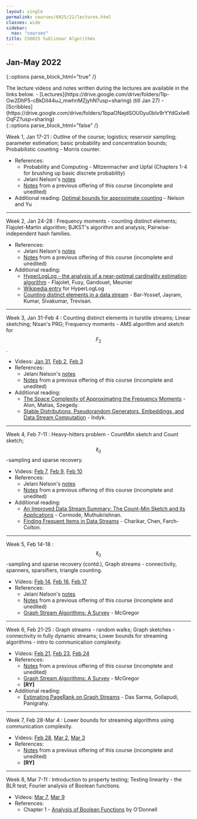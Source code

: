 ```yaml
---
layout: single
permalink: courses/6025/22/lectures.html
classes: wide
sidebar:
  nav: "courses"
title: CS6025 Sublinear Algorithms
---
```


## Jan-May 2022

{::options parse_block_html="true" /}
<div class="notice--info">
The lecture videos and notes written during the lectures are available in the links below.
- [Lectures](https://drive.google.com/drive/folders/1Ip-Ow2DhP5-cBkDiI44uJ_mwhnMZjyhN?usp=sharing) (till Jan 27)
- [Scribbles](https://drive.google.com/drive/folders/1bpaONejdSOU0yu0blv9rYYdGxIw6OqFZ?usp=sharing)
</div>
{::options parse_block_html="false" /}

Week 1, Jan 17-21
: Outline of the course; logistics; reservoir sampling; parameter estimation; basic probability and concentration bounds; Probabilistic counting - Morris counter.
- References:
    - Probability and Computing - Mitzenmacher and Upfal (Chapters 1-4 for brushing up basic discrete probability)
    - Jelani Nelson's [notes](https://www.sketchingbigdata.org/fall20/lec/notes.pdf)
    - [Notes](https://drive.google.com/file/d/1DIy1HJbasqZ6vkkQNNToWniEeGQ36F_f/view?usp=sharing) from a previous offering of this course (incomplete and unedited)
- Additional reading: [Optimal bounds for approximate counting](https://arxiv.org/pdf/2010.02116.pdf) - Nelson and Yu

---

Week 2, Jan 24-28
: Frequency moments - counting distinct elements; Flajolet-Martin algorithm; BJKST's algorithm and analysis; Pairwise-independent hash families.
- References:
    - Jelani Nelson's [notes](https://www.sketchingbigdata.org/fall20/lec/notes.pdf)
    - [Notes](https://drive.google.com/file/d/1DIy1HJbasqZ6vkkQNNToWniEeGQ36F_f/view?usp=sharing) from a previous offering of this course (incomplete and unedited)
- Additional reading:
    - [HyperLogLog - the analysis of a near-optimal
cardinality estimation algorithm](http://algo.inria.fr/flajolet/Publications/FlFuGaMe07.pdf) - Flajolet, Fusy, Gandouet, Meunier
    - [Wikipedia entry](https://en.wikipedia.org/wiki/HyperLogLog) for HyperLogLog
    - [Counting distinct elements in a data stream](http://cs.haifa.ac.il/~ilan/randomized_algorithms/bar-yosef_jayram.pdf) - Bar-Yossef, Jayram, Kumar, Sivakumar, Trevisan.

---

Week 3, Jan 31-Feb 4
: Counting distinct elements in turstile streams; Linear sketching; Nisan's PRG; Frequency moments - AMS algorithm and sketch for $$F_2$$.
- Videos: [Jan 31](https://iitmadras.webex.com/iitmadras/ldr.php?RCID=42e74864dbe623c846e861e45d910040), [Feb 2](https://iitmadras.webex.com/iitmadras/ldr.php?RCID=eb934d595ad3fef69250bd9d6ae9034c), [Feb 3](https://iitmadras.webex.com/iitmadras/ldr.php?RCID=1366544ba2063cab74ffddcf42f8f2b8)
- References:
    - Jelani Nelson's [notes](https://www.sketchingbigdata.org/fall20/lec/notes.pdf)
    - [Notes](https://drive.google.com/file/d/1DIy1HJbasqZ6vkkQNNToWniEeGQ36F_f/view?usp=sharing) from a previous offering of this course (incomplete and unedited)
- Additional reading:
    - [The Space Complexity of Approximating the Frequency Moments](https://www.sciencedirect.com/science/article/pii/S0022000097915452) - Alon, Matias, Szegedy.
    - [Stable Distributions, Pseudorandom Generators,
Embeddings, and Data Stream Computation](https://dl.acm.org/doi/10.1145/1147954.1147955) - Indyk.

---

Week 4, Feb 7-11
: Heavy-hitters problem - CountMin sketch and Count sketch; $$\ell_0$$-sampling and sparse recovery.
- Videos: [Feb 7](https://iitmadras.webex.com/iitmadras/ldr.php?RCID=54451fc296a8f5b77beb3a51d4a36898), [Feb 9](https://iitmadras.webex.com/iitmadras/ldr.php?RCID=20e707c952c4a84a7ed0cb094c1a5e75), [Feb 10](https://iitmadras.webex.com/iitmadras/ldr.php?RCID=f9c84ea6f2739c71d3918393d65ff073)
- References:
    - Jelani Nelson's [notes](https://www.sketchingbigdata.org/fall20/lec/notes.pdf)
    - [Notes](https://drive.google.com/file/d/1DIy1HJbasqZ6vkkQNNToWniEeGQ36F_f/view?usp=sharing) from a previous offering of this course (incomplete and unedited)
- Additional reading:
    - [An Improved Data Stream Summary: The Count-Min Sketch and its Applications](http://dimacs.rutgers.edu/~graham/pubs/papers/cm-full.pdf) - Cormode, Muthukrishnan.
    - [Finding Frequent Items in Data Streams](https://people.cs.rutgers.edu/~farach/pubs/FrequentStream.pdf) - Charikar, Chen, Farch-Colton.

---

Week 5, Feb 14-18
: $$\ell_0$$-sampling and sparse recovery (contd.), Graph streams - connectivity, spanners, sparsifiers, triangle counting.
- Videos: [Feb 14](https://iitmadras.webex.com/iitmadras/ldr.php?RCID=8d17a8b838d8baa21dc0ec3b40eb2df2), [Feb 16](https://iitmadras.webex.com/iitmadras/ldr.php?RCID=38bed31dc1a2157766879db2e8611dbe), [Feb 17](https://iitmadras.webex.com/iitmadras/ldr.php?RCID=a2e11c1002dcd4c5f6b6755e283aca82)
- References:
    - Jelani Nelson's [notes](https://www.sketchingbigdata.org/fall20/lec/notes.pdf)
    - [Notes](https://drive.google.com/file/d/1DIy1HJbasqZ6vkkQNNToWniEeGQ36F_f/view?usp=sharing) from a previous offering of this course (incomplete and unedited)
    - [Graph Stream Algorithms: A Survey](https://people.cs.umass.edu/~mcgregor/papers/13-graphsurvey.pdf) - McGregor

---

Week 6, Feb 21-25
: Graph streams - random walks; Graph sketches - connectivity in fully dynamic streams; Lower bounds for streaming algorithms - intro to communication complexity.
- Videos: [Feb 21](https://iitmadras.webex.com/iitmadras/ldr.php?RCID=aefeeeb2de301c298ad56963b61bf5b0), [Feb 23](https://iitmadras.webex.com/iitmadras/ldr.php?RCID=ca8288e765ff71a09fb6e8c5c3930dcb), [Feb 24](https://iitmadras.webex.com/iitmadras/ldr.php?RCID=67088186eb70992b4321a897e95d3040)
- References:
    - [Notes](https://drive.google.com/file/d/1DIy1HJbasqZ6vkkQNNToWniEeGQ36F_f/view?usp=sharing) from a previous offering of this course (incomplete and unedited)
    - [Graph Stream Algorithms: A Survey](https://people.cs.umass.edu/~mcgregor/papers/13-graphsurvey.pdf) - McGregor
    - **[RY]**
- Additional reading:
    - [Estimating PageRank on Graph Streams](https://www.cs.dartmouth.edu/~ac/Teach/CS49-Fall11/Papers/dassarma-pagerank.pdf) - Das Sarma, Gollapudi, Panigrahy.

---

Week 7, Feb 28-Mar 4
: Lower bounds for streaming algorithms using communication complexity.
- Videos: [Feb 28](https://iitmadras.webex.com/iitmadras/ldr.php?RCID=7bb4806f9ea8da95ac6a3730cdf3605f), [Mar 2](https://iitmadras.webex.com/iitmadras/ldr.php?RCID=b54bf1f8631965859b691b93b2a19fab), [Mar 3](https://iitmadras.webex.com/iitmadras/ldr.php?RCID=475e1c361c22f6f5308e7044d2c41f58)
- References:
    - [Notes](https://drive.google.com/file/d/1DIy1HJbasqZ6vkkQNNToWniEeGQ36F_f/view?usp=sharing) from a previous offering of this course (incomplete and unedited)
    - **[RY]**

---

Week 8, Mar 7-11
: Introduction to property testing; Testing linearity - the BLR test; Fourier analysis of Boolean functions.
- Videos: [Mar 7](https://iitmadras.webex.com/iitmadras/ldr.php?RCID=127b8359dda7331d11e1a31c2f2efb2a), [Mar 9](https://iitmadras.webex.com/iitmadras/ldr.php?RCID=5147e543a3ebe24cc7944f0f358a9b00)
- References:
    - Chapter 1 - [Analysis of Boolean Functions](https://arxiv.org/pdf/2105.10386.pdf) by O'Donnell
